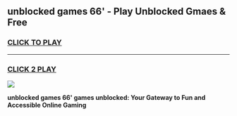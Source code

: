 
## unblocked games 66' - Play Unblocked Gmaes & Free
<h3>
<a href="https://news.freeplayer.one?title=unblocked_games_66'&ref=23F">CLICK TO PLAY</a></h3>
<hr>

<h3>
<a href="https://news.freeplayer.one?title=unblocked_games_66'&ref=23F">CLICK 2 PLAY</a>
  
</h3>

<a href="https://news.freeplayer.one?title=unblocked_games_66'&ref=23F/"><img src="https://clearcache.store/games.png"></a>


**unblocked games 66' games unblocked: Your Gateway to Fun and Accessible Online Gaming**
